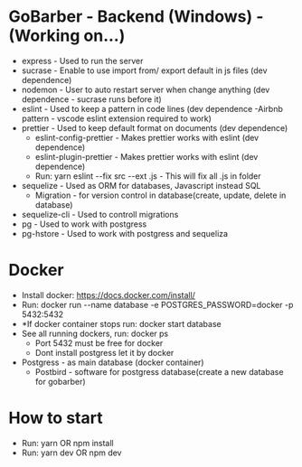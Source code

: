 # GoBarber - Backend (Windows) - (Working on...)

- express - Used to run the server
- sucrase - Enable to use import from/ export default in js files (dev dependence)
- nodemon - User to auto restart server when change anything (dev dependence - sucrase runs before it)
- eslint - Used to keep a pattern in code lines (dev dependence -Airbnb pattern - vscode eslint extension required to work)
- prettier - Used to keep default format on documents (dev dependence)
  - eslint-config-prettier - Makes prettier works with eslint (dev dependence)
  - eslint-plugin-prettier - Makes prettier works with eslint (dev dependence)
  - Run: yarn eslint --fix src --ext .js - This will fix all .js in folder
- sequelize - Used as ORM for databases, Javascript instead SQL
  - Migration - for version control in database(create, update, delete in database)
- sequelize-cli - Used to controll migrations
- pg - Used to work with postgress
- pg-hstore - Used to work with postgress and sequeliza

# Docker

- Install docker: https://docs.docker.com/install/
- Run: docker run --name database -e POSTGRES_PASSWORD=docker -p 5432:5432
- \*If docker container stops run: docker start database
- See all running dockers, run: docker ps
  - Port 5432 must be free for docker
  - Dont install postgress let it by docker
- Postgress - as main database (docker container)
  - Postbird - software for postgress database(create a new database for gobarber)

# How to start

- Run: yarn OR npm install
- Run: yarn dev OR npm dev
